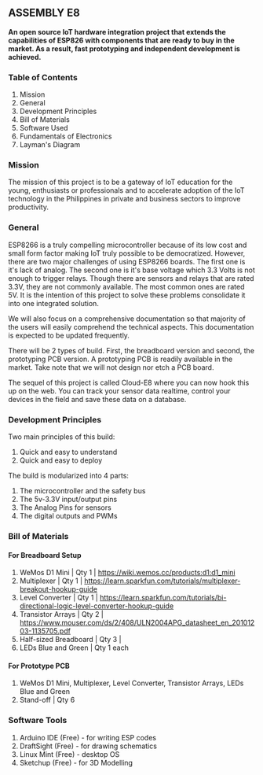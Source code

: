 ## ASSEMBLY E8
**An open source IoT hardware integration project that extends the capabilities of ESP826 with components that are ready to buy in the market. As a result, fast prototyping and independent development is achieved.**

### Table of Contents
1. Mission
2. General 
3. Development Principles
3. Bill of Materials
4. Software Used
5. Fundamentals of Electronics
6. Layman's Diagram

### Mission
The mission of this project is to be a gateway of IoT education for the young, enthusiasts or professionals and to accelerate adoption of the IoT technology in the Philippines in private and business sectors to improve productivity.

### General 
ESP8266 is a truly compelling microcontroller because of its low cost and small form factor making IoT truly possible to be democratized. However, there are two major challenges of using ESP8266 boards. The first one is it's lack of analog. The second one is it's base voltage which 3.3 Volts is not enough to trigger relays. Though there are sensors and relays that are rated 3.3V, they are not commonly available. The most common ones are rated 5V. It is the intention of this project to solve these problems consolidate it into one integrated solution. 

We will also focus on a comprehensive documentation so that majority of the users will easily comprehend the technical aspects. This documentation is expected to be updated frequently. 

There will be 2 types of build. First, the breadboard version and second, the prototyping PCB version. A prototyping PCB is readily available in the market. Take note that we will not design nor etch a PCB board. 

The sequel of this project is called Cloud-E8 where you can now hook this up on the web. You can track your sensor data realtime, control your devices in the field and save these data on a database. 

### Development Principles
Two main principles of this build: 
1. Quick and easy to understand 
2. Quick and easy to deploy

The build is modularized into 4 parts:
1. The microcontroller and the safety bus
2. The 5v-3.3V input/output pins
3. The Analog Pins for sensors 
4. The digital outputs and PWMs 

### Bill of Materials
#### For Breadboard Setup 
1. WeMos D1 Mini | Qty 1 | https://wiki.wemos.cc/products:d1:d1_mini
2. Multiplexer | Qty 1 | https://learn.sparkfun.com/tutorials/multiplexer-breakout-hookup-guide
3. Level Converter | Qty 1 | https://learn.sparkfun.com/tutorials/bi-directional-logic-level-converter-hookup-guide
4. Transistor Arrays | Qty 2 | https://www.mouser.com/ds/2/408/ULN2004APG_datasheet_en_20101203-1135705.pdf
5. Half-sized Breadboard | Qty 3 |
6. LEDs Blue and Green | Qty 1 each
#### For Prototype PCB
1. WeMos D1 Mini, Multiplexer, Level Converter, Transistor Arrays, LEDs Blue and Green
2. Stand-off | Qty 6

### Software Tools
1. Arduino IDE (Free) - for writing ESP codes
2. DraftSight (Free) - for drawing schematics
3. Linux Mint (Free) - desktop OS
4. Sketchup (Free) - for 3D Modelling
